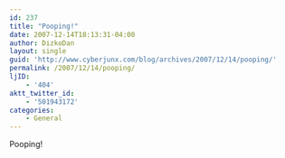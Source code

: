 ```yaml
---
id: 237
title: "Pooping!"
date: 2007-12-14T18:13:31-04:00
author: DizkoDan
layout: single
guid: 'http://www.cyberjunx.com/blog/archives/2007/12/14/pooping/'
permalink: /2007/12/14/pooping/
ljID:
    - '404'
aktt_twitter_id:
    - '501943172'
categories:
    - General
---
```


Pooping!